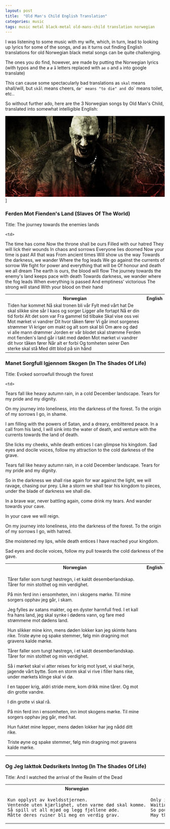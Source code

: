 ```yaml
---
layout: post
title:  "Old Man's Child English Translation"
categories: music
tags: music metal black-metal old-mans-child translation norwegian
---
```


I was listening to some music with my wife, which, in turn, lead to looking up lyrics for some of the songs, and as it turns out finding English translations for old Norwegian black metal songs can be quite challenging.

The ones you do find, however, are made by putting the Norwegian lyrics (with typos and the `æ` `ø` `å` letters replaced with `ae` `o` and `a` into google translate)

This can cause some spectacularly bad translations as `skal` means shall/will, but `skål` means cheers, `dø' means "to die" and `do` means toilet, etc..

So without further ado, here are the 3 Norwegian songs by Old Man's Child, translated into somewhat intelligible English:

![Old Man's Child](/images/2021-old-mans-child.jpg)]

### Ferden Mot Fienden's Land (Slaves Of The World)
Title: The journey towards the enemies lands

<table style="width:100%">
  <tr>
    <th>Norwegian</th>
    <th>English</th>
  </tr>
  
  <tr>
    <td>
Tiden har kommet
Nå skal tronen bli vår
Fylt med vårt hat
De skal slikke sine sår
I kaos og sorger
Ligger alle fortapt
Nå er din tid forbi
Alt det som var
Fra gammel tid tilbake
Skal vise oss vei
Mot mørket vi vandrer
Dit hvor tåken fører
Vi går imot sorgenes strømmer
Vi kriger om makt og alt som skal bli
Om ære og død vi alle mann drømmer
Jorden er vår blodet skal strømme
Ferden mot fienden's land går i takt med døden
Mot mørket vi vandrer dit hvor tåken fører
Når alt er forbi
Og tomheten seirer
Den sterke skal stå
Med ditt blod på sin hånd
    </td>
    
    <td>
The time has come
Now the throne shall be ours
Filled with our hatred
They will lick their wounds
In chaos and sorrows
Everyone lies doomed
Now your time is past
All that was
From ancient times
Will show us the way
Towards the darkness, we wander
Where the fog leads
We go against the currents of sorrow
We fight for power and everything that will be
Of honour and death we all dream
The earth is ours, the blood will flow
The journey towards the enemy's land keeps pace with death
Towards darkness, we wander where the fog leads
When everything is passed
And emptiness’ victorious
The strong will stand
With your blood on their hand
</td>
  </tr>
</table>


### Manet Sorgfull Igjennom Skogen (In The Shades Of Life)
Title: Evoked sorrowfull through the forest

<table style="width:100%">
  <tr>
    <th>Norwegian</th>
    <th>English</th>
  </tr>
  
  <tr>
    <td>
<p>
Tårer faller som tungt høstregn, i et kaldt desemberlandskap.
Tårer for min stolthet og min verdighet.
</p><p>
På min ferd inn i ensomheten, inn i skogens mørke.
Til mine sorgers opphav jeg går, i skam.
</p><p>
Jeg fylles av satans makter, og en dyster harmfull fred.
I et kall fra hans land, jeg skal synke i dødens vann,
og fare med strømmene mot dødens land.
</p><p>
Hun slikker mine kinn, mens døden lokker kan jeg skimte hans rike.
Triste øyne og spake stemmer, følg min dragning mot gravens kalde mørke.
</p><p>
Tårer faller som tungt høstregn, i et kaldt desemberlandskap.
Tårer for min stolthet og min verdighet.
</p><p>
Så i mørket skal vi atter reises for krig mot lyset,
vi skal herje, jagende vårt bytte.
Som en storm skal vi rive i filler hans rike,
under mørkets klinge skal vi dø.
</p><p>
I en tapper krig, aldri stride mere, kom drikk mine tårer. Og mot din grotte vandre. 
</p><p>
I din grotte vi skal rå.
</p><p>
På min ferd inn i ensomheten, inn imot skogens mørke.
Til mine sorgers opphav jeg går, med hat.
</p><p>
Hun fuktet mine lepper, mens døden lokker har jeg nådd ditt rike.
</p><p>
Triste øyne og spake stemmer,
følg min dragning mot gravens kalde mørke.
</p>
    </td>
    
    <td>
<p>
Tears fall like heavy autumn rain, in a cold December landscape.
Tears for my pride and my dignity.
</p><p>
On my journey into loneliness, into the darkness of the forest.
To the origin of my sorrows I go, in shame.
</p><p>
I am filling with the powers of Satan, and a dreary, embittered peace.
In a call from his land, I will sink into the water of death,
and venture with the currents towards the land of death.
</p><p>
She licks my cheeks, while death entices I can glimpse his kingdom.
Sad eyes and docile voices, follow my attraction to the cold darkness of the grave.
</p><p>
Tears fall like heavy autumn rain, in a cold December landscape.
Tears for my pride and my dignity.
</p><p>
So in the darkness we shall rise again for war against the light,
we will ravage, chasing our prey.
Like a storm we shall tear his kingdom to pieces,
under the blade of darkness we shall die.
</p><p>
In a brave war, never battling again, come drink my tears. And wander towards your cave.
</p><p>
In your cave we will reign.
</p><p>
On my journey into loneliness, into the darkness of the forest.
To the origin of my sorrows I go, with hatred.
</p><p>
She moistened my lips, while death entices I have reached your kingdom.
</p><p>
Sad eyes and docile voices,
follow my pull towards the cold darkness of the gave.
</p>
</td>
  </tr>
</table>


### Og Jeg Iakttok Dødsrikets Inntog (In The Shades Of Life)
Title: And I watched the arrival of the Realm of the Dead

<table style="width:100%">
  <tr>
    <th>Norwegian</th>
    <th>English</th>
  </tr>
  
  <tr>
    <td>
<pre>
Kun opplyst av kveldsstjernen.
Ventende uten kjærlighet, uten varme død skal komme.
Så spill ut all mjød og legg fjellene øde.
Måtte deres ruiner bli meg en verdig grav.
</pre>
</td>
<td>
<pre>
Only illuminated by the evening star
Waiting without love, without heat, death will come
So pour out all the mead and lay the mountains desolate
May their ruins be a worthy grave to me 
</pre>
</td>
  </tr>
</table>

